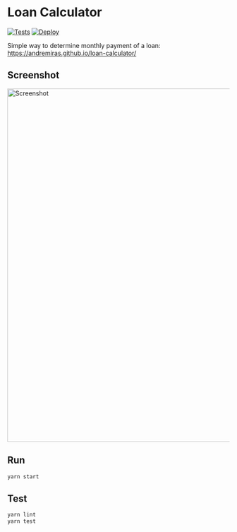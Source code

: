 # Loan Calculator

[![Tests](https://github.com/AndreMiras/loan-calculator/workflows/Tests/badge.svg?branch=develop)](https://github.com/AndreMiras/loan-calculator/actions?query=workflow%3ATests)
[![Deploy](https://github.com/AndreMiras/loan-calculator/workflows/Deploy/badge.svg?branch=develop)](https://github.com/AndreMiras/loan-calculator/actions?query=workflow%3ADeploy)

Simple way to determine monthly payment of a loan:
<https://andremiras.github.io/loan-calculator/>

## Screenshot
<img src="https://i.imgur.com/zE9bpuP.png" alt="Screenshot" width="800">



## Run
```sh
yarn start
```

## Test
```sh
yarn lint
yarn test
```
